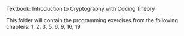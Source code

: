 Textbook: Introduction to Cryptography with Coding Theory

This folder will contain the programming exercises from the following chapters: 1, 2, 3, 5, 6, 9, 16, 19